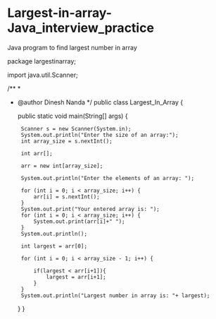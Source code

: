 # Largest-in-array-Java_interview_practice
Java program to find largest number in array

package largestinarray;

import java.util.Scanner;

/**
 *
 * @author Dinesh Nanda
 */
public class Largest_In_Array {

    public static void main(String[] args) {
        
        Scanner s = new Scanner(System.in);
        System.out.println("Enter the size of an array:");
        int array_size = s.nextInt();

        int arr[];

        arr = new int[array_size];

        System.out.println("Enter the elements of an array: ");

        for (int i = 0; i < array_size; i++) {
            arr[i] = s.nextInt();
        }
        System.out.print("Your entered array is: ");
        for (int i = 0; i < array_size; i++) {
            System.out.print(arr[i]+" ");
        }
        System.out.println();
        
        int largest = arr[0];

        for (int i = 0; i < array_size - 1; i++) {
            
            if(largest < arr[i+1]){
                largest = arr[i+1];
            }
        }
        System.out.println("Largest number in array is: "+ largest);
        
    }
}
